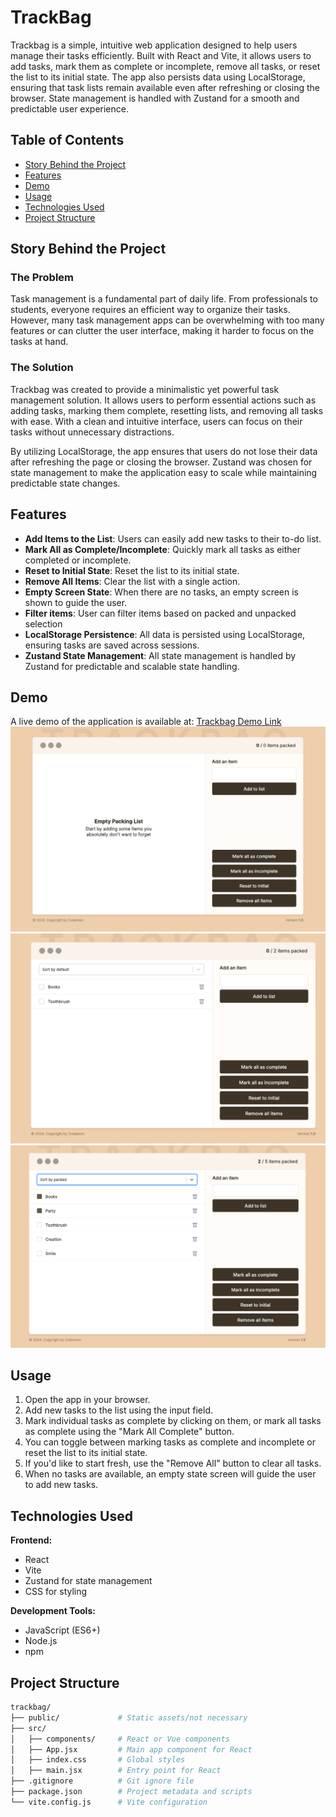 # TrackBag

Trackbag is a simple, intuitive web application designed to help users manage their tasks efficiently. Built with React and Vite, it allows users to add tasks, mark them as complete or incomplete, remove all tasks, or reset the list to its initial state. The app also persists data using LocalStorage, ensuring that task lists remain available even after refreshing or closing the browser. State management is handled with Zustand for a smooth and predictable user experience.

## Table of Contents

- [Story Behind the Project](#story-behind-the-project)
- [Features](#features)
- [Demo](#demo)
- [Usage](#usage)
- [Technologies Used](#technologies-used)
- [Project Structure](#project-structure)

## Story Behind the Project

### The Problem

Task management is a fundamental part of daily life.
From professionals to students, everyone requires an efficient way to organize their tasks.
However, many task management apps can be overwhelming with too many features or can clutter the user interface,
making it harder to focus on the tasks at hand.

### The Solution

Trackbag was created to provide a minimalistic yet powerful task management solution.
It allows users to perform essential actions such as adding tasks, marking them complete, resetting lists,
and removing all tasks with ease.
With a clean and intuitive interface, users can focus on their tasks without unnecessary distractions.

By utilizing LocalStorage,
the app ensures that users do not lose their data after refreshing the page or closing the browser.
Zustand was chosen for state management
to make the application easy to scale while maintaining predictable state changes.

## Features

- **Add Items to the List**: Users can easily add new tasks to their to-do list.
- **Mark All as Complete/Incomplete**: Quickly mark all tasks as either completed or incomplete.
- **Reset to Initial State**: Reset the list to its initial state.
- **Remove All Items**: Clear the list with a single action.
- **Empty Screen State**: When there are no tasks, an empty screen is shown to guide the user.
- **Filter items**: User can filter items based on packed and unpacked selection
- **LocalStorage Persistence**: All data is persisted using LocalStorage, ensuring tasks are saved across sessions.
- **Zustand State Management**: All state management is handled by Zustand for predictable and scalable state handling.

## Demo

A live demo of the application is available at: [Trackbag Demo Link](https://)
![Trackbag Screenshot](./src/public/img/img3.png)
![Trackbag Screenshot](./src/public/img/img2.png)
![Trackbag Screenshot](./src/public/img/img1.png)

## Usage

1. Open the app in your browser.
2. Add new tasks to the list using the input field.
3. Mark individual tasks as complete by clicking on them, or mark all tasks as complete using the "Mark All Complete" button.
4. You can toggle between marking tasks as complete and incomplete or reset the list to its initial state.
5. If you'd like to start fresh, use the "Remove All" button to clear all tasks.
6. When no tasks are available, an empty state screen will guide the user to add new tasks.

## Technologies Used

**Frontend:**
- React
- Vite
- Zustand for state management
- CSS for styling

**Development Tools:**
- JavaScript (ES6+)
- Node.js
- npm

## Project Structure
```bash
trackbag/
├── public/             # Static assets/not necessary
├── src/
│   ├── components/     # React or Vue components
│   ├── App.jsx         # Main app component for React
│   ├── index.css       # Global styles
│   ├── main.jsx        # Entry point for React
├── .gitignore          # Git ignore file
├── package.json        # Project metadata and scripts
└── vite.config.js      # Vite configuration
```
